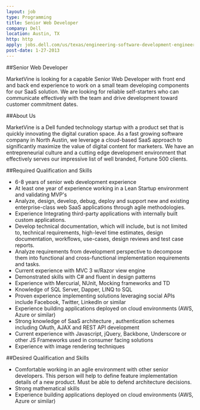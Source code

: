 ```yaml
---
layout: job
type: Programming
title: Senior Web Developer
company: Dell
location: Austin, TX
http: http
apply: jobs.dell.com/us/texas/engineering-software-development-engineer/jobid2687968-senior-web-developer-marketvine-by-dell
post-date: 1-27-2013 
---
```



##Senior Web Developer

MarketVine is looking for a capable Senior Web Developer with front end and back end experience to work on a small team developing components for our SaaS solution.  We are looking for reliable self-starters who can communicate effectively with the team and drive development toward customer commitment dates.
 

##About Us

MarketVine is a Dell funded technology startup with a product set that is quickly innovating the digital curation space.  As a fast growing  software company in North Austin, we leverage a cloud-based SaaS approach to significantly maximize the value of digital content for marketers.   We have an entrepreneurial culture and a cutting edge development environment that effectively serves our impressive list of well branded, Fortune 500 clients.
 

##Required Qualification and Skills


* 6-8 years of senior web development experience
* At least one year of experience working in a Lean Startup environment and validating MVP's
* Analyze, design, develop, debug, deploy and support new and existing enterprise-class web SaaS applications through agile methodologies.
* Experience Integrating third-party applications with internally built custom applications.
* Develop technical documentation, which will include, but is not limited to, technical requirements, high-level time estimates, design documentation, workflows, use-cases, design reviews and test case reports.
* Analyze requirements from development perspective to decompose them into functional and cross-functional implementation requirements and tasks.
* Current experience with MVC 3 w/Razor view engine
* Demonstrated skills with C# and fluent in design patterns
* Experience with Mercurial, NUnit, Mocking frameworks and TD
* Knowledge of SQL Server, Dapper, LINQ to SQL
* Proven experience implementing solutions leveraging social APIs include Facebook, Twitter, LinkedIn or similar
* Experience building applications deployed on cloud environments (AWS, Azure or similar)
* Strong knowledge of SaaS architecture , authentication schemes including OAuth, AJAX and REST API development
* Current experience with Javascript, jQuery, Backbone, Underscore or other JS Frameworks used in consumer facing solutions
* Experience with image rendering techniques
 

##Desired Qualification and Skills


* Comfortable working in an agile environment with other senior developers.  This person will help to define feature implementation details of a new product.  Must be able to defend architecture decisions.
* Strong mathematical skills
* Experience building applications deployed on cloud environments (AWS, Azure or similar)